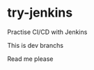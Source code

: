try-jenkins
==============================
Practise CI/CD with Jenkins 


This is dev branchs

Read me please